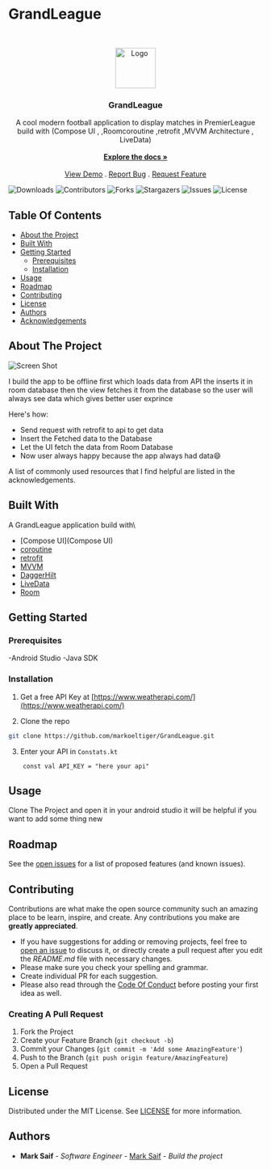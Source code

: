 # GrandLeague
<br/>
<p align="center">
  <a href="https://github.com/markoeltiger/GrandLeague">
    <img src="https://b.fssta.com/uploads/application/soccer/competition-logos/EnglishPremierLeague.vresize.350.350.medium.0.png" alt="Logo" width="80" height="80">
  </a>

  <h3 align="center">GrandLeague</h3>

  <p align="center">
    A cool modern football application to display matches in PremierLeague build with (Compose UI , ,Roomcoroutine ,retrofit ,MVVM Architecture , LiveData)
    <br/>
    <br/>
    <a href="https://github.com/markoeltiger/GrandLeague"><strong>Explore the docs »</strong></a>
    <br/>
    <br/>
    <a href="https://github.com/markoeltiger/GrandLeague">View Demo</a>
    .
    <a href="https://github.com/markoeltiger/GrandLeague/issues">Report Bug</a>
    .
    <a href="https://github.com/markoeltiger/GrandLeague/issues">Request Feature</a>
  </p>
</p>

![Downloads](https://img.shields.io/github/downloads/markoeltiger/GrandLeague/total) ![Contributors](https://img.shields.io/github/contributors/markoeltiger/GrandLeague?color=dark-green) ![Forks](https://img.shields.io/github/forks/markoeltiger/GrandLeague?style=social) ![Stargazers](https://img.shields.io/github/stars/markoeltiger/GrandLeague?style=social) ![Issues](https://img.shields.io/github/issues/markoeltiger/GrandLeague) ![License](https://img.shields.io/github/license/markoeltiger/GrandLeague) 

## Table Of Contents

* [About the Project](#about-the-project)
* [Built With](#built-with)
* [Getting Started](#getting-started)
  * [Prerequisites](#prerequisites)
  * [Installation](#installation)
* [Usage](#usage)
* [Roadmap](#roadmap)
* [Contributing](#contributing)
* [License](#license)
* [Authors](#authors)
* [Acknowledgements](#acknowledgements)

## About The Project

![Screen Shot](https://xd.adobe.com/view/1fff6bf0-bfa0-48aa-9a84-5ce56317ae74-4aac/screen/e601e8e5-0286-489c-b6e4-3e1c0491682d/specs/)

I build the app to be offline first which loads data from API the inserts it in room database then the view fetches it from the database so the user will always see data which gives better user exprince

Here's how:

* Send request with retrofit to api to get data
* Insert the Fetched data to the Database
* Let the UI fetch the data from Room Database 
* Now user always happy because the app always had data:smile:

 
A list of commonly used resources that I find helpful are listed in the acknowledgements.

## Built With

A GrandLeague application build with\
* [Compose UI](Compose UI)
* [coroutine](coroutine)
* [retrofit](retrofit)
* [MVVM](MVVM)
* [DaggerHilt](DaggerHilt)
* [LiveData](LiveData)
* [Room](Room)

## Getting Started

 

### Prerequisites

-Android Studio
-Java SDK

### Installation

1. Get a free API Key at [https://www.weatherapi.com/](https://www.weatherapi.com/)

2. Clone the repo

```sh
git clone https://github.com/markoeltiger/GrandLeague.git
```


3. Enter your API in `Constats.kt`

```KT
    const val API_KEY = "here your api"

```

## Usage

Clone The Project
and open it in your android studio it will be helpful if you want  to add some thing new

## Roadmap

See the [open issues](https://github.com/markoeltiger/GrandLeague/issues) for a list of proposed features (and known issues).

## Contributing

Contributions are what make the open source community such an amazing place to be learn, inspire, and create. Any contributions you make are **greatly appreciated**.
* If you have suggestions for adding or removing projects, feel free to [open an issue](https://github.com/markoeltiger/GrandLeague/issues/new) to discuss it, or directly create a pull request after you edit the *README.md* file with necessary changes.
* Please make sure you check your spelling and grammar.
* Create individual PR for each suggestion.
* Please also read through the [Code Of Conduct](https://github.com/markoeltiger/GrandLeague/blob/main/CODE_OF_CONDUCT.md) before posting your first idea as well.

### Creating A Pull Request

1. Fork the Project
2. Create your Feature Branch (`git checkout -b`)
3. Commit your Changes (`git commit -m 'Add some AmazingFeature'`)
4. Push to the Branch (`git push origin feature/AmazingFeature`)
5. Open a Pull Request

## License

Distributed under the MIT License. See [LICENSE](https://github.com/markoeltiger/GrandLeague/blob/main/LICENSE.md) for more information.

## Authors

* **Mark Saif** - *Software Engineer* - [Mark Saif](https://github.com/markoeltiger/) - *Build the project*

 
